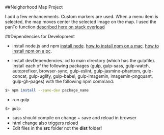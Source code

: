 ##Neighorhood Map Project

I add a few enhancements. Custom markers are used. When a menu item is selected, the map moves center the selected image on the map.
I used the panTo function [described here on stack overload](http://stackoverflow.com/questions/9335150/slow-down-google-panto-function/31203045)

##Dependencies for Development

- install node.js and npm
[install node](https://nodejs.org/en/).
[how to install npm on a mac](http://blog.teamtreehouse.com/install-node-js-npm-mac).
[how to install npm on a pc](http://blog.teamtreehouse.com/install-node-js-npm-windows).

- install devDependencies. cd to main directory (which has the gulpfile). Install each of the following packages (gulp, gulp-sass, gulp-watch, autoprefixer, browser-sync, gulp-eslint, gulp-jasmine-phantom, gulp-concat, gulp-uglify, gulp-babel, gulp-imagemin, imagemin-pngquant, gulp-gh-pages) with the following npm command:
```bash
$> npm install --save-dev package_name
```
- run gulp
```
$> gulp
```
- sass should compile on change + save and reload in browser
- html change also triggers reload
- Edit files in the **src** folder not the **dist** folder!

